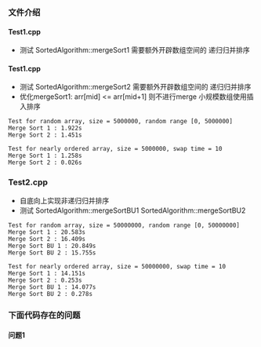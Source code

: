 ### 文件介绍
#### Test1.cpp  
- 测试 SortedAlgorithm::mergeSort1  需要额外开辟数组空间的 递归归并排序
#### Test1.cpp
- 测试 SortedAlgorithm::mergeSort2   需要额外开辟数组空间的 递归归并排序
- 优化mergeSort1:  arr[mid] <= arr[mid+1] 则不进行merge    小规模数组使用插入排序
```
Test for random array, size = 5000000, random range [0, 5000000]
Merge Sort 1 : 1.922s
Merge Sort 2 : 1.451s

Test for nearly ordered array, size = 5000000, swap time = 10
Merge Sort 1 : 1.258s
Merge Sort 2 : 0.026s
```
### Test2.cpp
- 自底向上实现非递归归并排序
- 测试 SortedAlgorithm::mergeSortBU1  SortedAlgorithm::mergeSortBU2
```
Test for random array, size = 50000000, random range [0, 50000000]
Merge Sort 1 : 20.583s
Merge Sort 2 : 16.409s
Merge Sort BU 1 : 20.849s
Merge Sort BU 2 : 15.755s

Test for nearly ordered array, size = 50000000, swap time = 10
Merge Sort 1 : 14.151s
Merge Sort 2 : 0.253s
Merge Sort BU 1 : 14.077s
Merge Sort BU 2 : 0.278s
```

### 下面代码存在的问题
#### 问题1